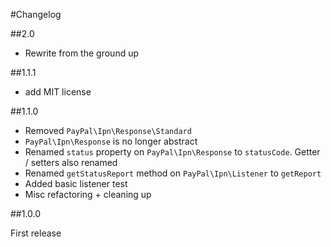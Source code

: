 #Changelog

##2.0

- Rewrite from the ground up

##1.1.1

- add MIT license

##1.1.0

- Removed ``PayPal\Ipn\Response\Standard``
- ``PayPal\Ipn\Response`` is no longer abstract
- Renamed ``status`` property on ``PayPal\Ipn\Response`` to ``statusCode``. Getter / setters also renamed
- Renamed ``getStatusReport`` method on ``PayPal\Ipn\Listener`` to ``getReport``
- Added basic listener test
- Misc refactoring + cleaning up

##1.0.0

First release
